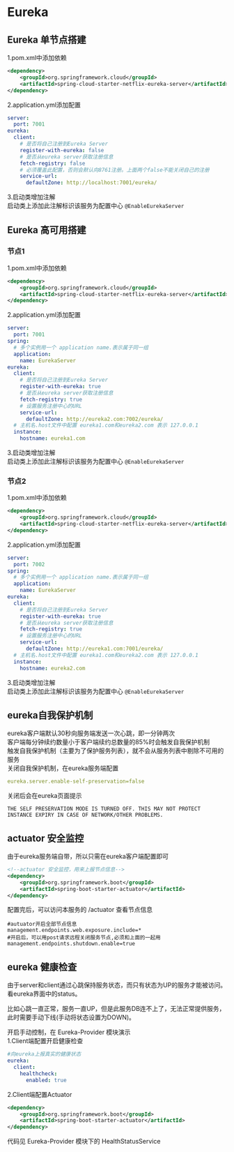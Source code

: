 # Eureka

## Eureka 单节点搭建

1.pom.xml中添加依赖   
```xml
<dependency>
	<groupId>org.springframework.cloud</groupId>
	<artifactId>spring-cloud-starter-netflix-eureka-server</artifactId>
</dependency>
```

2.application.yml添加配置   
```yaml
server:
  port: 7001
eureka:
  client:
    # 是否将自己注册到Eureka Server
    register-with-eureka: false
    # 是否从eureka server获取注册信息
    fetch-registry: false
    # 必须覆盖此配置，否则会默认向8761注册。上面两个false不能关闭自己的注册
    service-url:
      defaultZone: http://localhost:7001/eureka/
```

3.启动类增加注解   
启动类上添加此注解标识该服务为配置中心
```@EnableEurekaServer```


## Eureka 高可用搭建

### 节点1
1.pom.xml中添加依赖   
```xml
<dependency>
	<groupId>org.springframework.cloud</groupId>
	<artifactId>spring-cloud-starter-netflix-eureka-server</artifactId>
</dependency>
```

2.application.yml添加配置   
```yaml
server:
  port: 7001
spring:
  # 多个实例用一个 application name.表示属于同一组
  application:
    name: EurekaServer
eureka:
  client:
    # 是否将自己注册到Eureka Server
    register-with-eureka: true
    # 是否从eureka server获取注册信息
    fetch-registry: true
    # 设置服务注册中心的URL
    service-url:
      defaultZone: http://eureka2.com:7002/eureka/
  # 主机名.host文件中配置 eureka1.com和eureka2.com 表示 127.0.0.1
  instance:
    hostname: eureka1.com
```

3.启动类增加注解   
启动类上添加此注解标识该服务为配置中心
```@EnableEurekaServer```

### 节点2
1.pom.xml中添加依赖   
```xml
<dependency>
	<groupId>org.springframework.cloud</groupId>
	<artifactId>spring-cloud-starter-netflix-eureka-server</artifactId>
</dependency>
```

2.application.yml添加配置   
```yaml
server:
  port: 7002
spring:
  # 多个实例用一个 application name.表示属于同一组
  application:
    name: EurekaServer
eureka:
  client:
    # 是否将自己注册到Eureka Server
    register-with-eureka: true
    # 是否从eureka server获取注册信息
    fetch-registry: true
    # 设置服务注册中心的URL
    service-url:
      defaultZone: http://eureka1.com:7001/eureka/
  # 主机名.host文件中配置 eureka1.com和eureka2.com 表示 127.0.0.1
  instance:
    hostname: eureka2.com
```

3.启动类增加注解   
启动类上添加此注解标识该服务为配置中心
```@EnableEurekaServer```

## eureka自我保护机制
eureka客户端默认30秒向服务端发送一次心跳，即一分钟两次    
客户端每分钟续约数量小于客户端续约总数量的85%时会触发自我保护机制    
触发自我保护机制（主要为了保护服务列表），就不会从服务列表中剔除不可用的服务    
关闭自我保护机制，在eureka服务端配置   
```yaml
eureka.server.enable-self-preservation=false
```  

关闭后会在eureka页面提示
```
THE SELF PRESERVATION MODE IS TURNED OFF. THIS MAY NOT PROTECT INSTANCE EXPIRY IN CASE OF NETWORK/OTHER PROBLEMS.
```

## actuator 安全监控
由于eureka服务端自带，所以只需在eureka客户端配置即可
```xml
<!--actuator 安全监控，用来上报节点信息-->
<dependency>
    <groupId>org.springframework.boot</groupId>
    <artifactId>spring-boot-starter-actuator</artifactId>
</dependency>
```
配置完后，可以访问本服务的 /actuator 查看节点信息
```
#autuator开启全部节点信息
management.endpoints.web.exposure.include=*
#开启后，可以用post请求远程关闭服务节点,必须和上面的一起用
management.endpoints.shutdown.enable=true
```

## eureka 健康检查
由于server和client通过心跳保持服务状态，而只有状态为UP的服务才能被访问。看eureka界面中的status。

比如心跳一直正常，服务一直UP，但是此服务DB连不上了，无法正常提供服务，此时需要手动下线(手动将状态设置为DOWN)。
    
开启手动控制，在 Eureka-Provider 模块演示    
1.Client端配置开启健康检查    
```yaml
#向eureka上报真实的健康状态
eureka:
  client:
    healthcheck:
      enabled: true
```

2.Client端配置Actuator
```xml
<dependency>
    <groupId>org.springframework.boot</groupId>
    <artifactId>spring-boot-starter-actuator</artifactId>
</dependency>
```
代码见 Eureka-Provider 模块下的 HealthStatusService